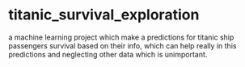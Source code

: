 # titanic_survival_exploration
a machine learning project which make a predictions for titanic ship passengers survival based on their info, which can help really in this predictions and neglecting other data which is unimportant.
